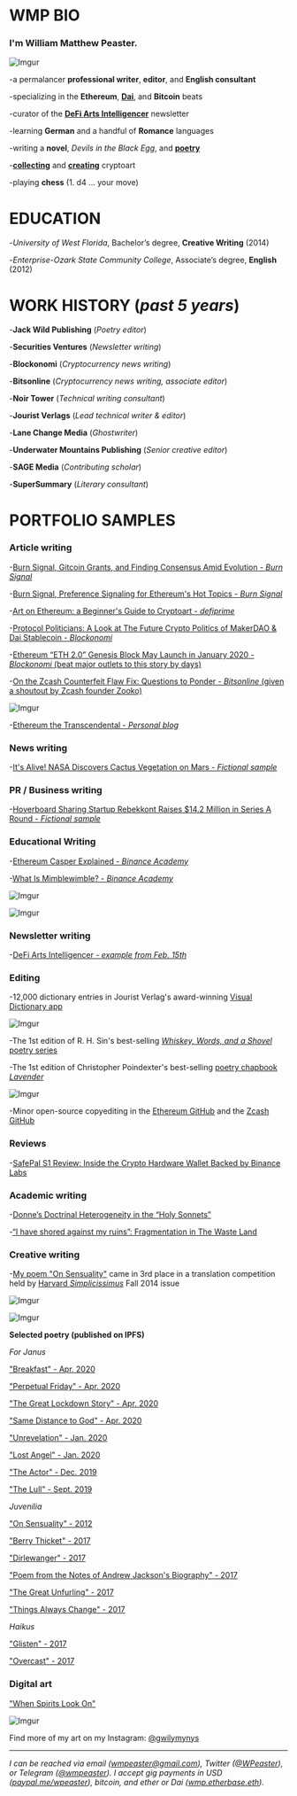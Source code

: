 # <b>WMP BIO</b>

### I'm <b>William Matthew Peaster.</b>

![Imgur](https://i.imgur.com/COmcG3F.jpg)

-a permalancer <b>professional writer</b>, <b>editor</b>, and <b>English consultant</b>

-specializing in the <b>Ethereum</b>, [<b>Dai</b>](https://github.com/apbendi/use-dai#freelancers), and <b>Bitcoin</b> beats

-curator of the [<b>DeFi Arts Intelligencer</b>](https://artsdefi.substack.com/) newsletter

-learning <b>German</b> and a handful of <b>Romance</b> languages

-writing a <b>novel</b>, <i>Devils in the Black Egg</i>, and <b>[poetry](http://wmpeaster.eth.link/)</b>

-[<b>collecting</b>](https://superrare.co/wmpeaster) and [<b>creating</b>](https://opensea.io/storefront/wmp-art) cryptoart

-playing <b>chess</b> (1. d4 ... your move)

# <b>EDUCATION</b> 

-<i>University of West Florida</i>, Bachelor’s degree, <b>Creative Writing</b> (2014)

-<i>Enterprise-Ozark State Community College</i>, Associate’s degree, <b>English</b> (2012)

# <b>WORK HISTORY (<i>past 5 years</i>)</b>

-<b>Jack Wild Publishing</b> (<i>Poetry editor</i>)

-<b>Securities Ventures</b> (<i>Newsletter writing</i>)

-<b>Blockonomi</b> (<i>Cryptocurrency news writing</i>)

-<b>Bitsonline</b> (<i>Cryptocurrency news writing, associate editor</i>)

-<b>Noir Tower</b> (<i>Technical writing consultant</i>)

-<b>Jourist Verlags</b> (<i>Lead technical writer & editor</i>)

-<b>Lane Change Media</b> (<i>Ghostwriter</i>)

-<b>Underwater Mountains Publishing</b> (<i>Senior creative editor</i>)

-<b>SAGE Media</b> (<i>Contributing scholar</i>)

-<b>SuperSummary</b> (<i>Literary consultant</i>)

# <b>PORTFOLIO SAMPLES</b>

### Article writing

-[Burn Signal, Gitcoin Grants, and Finding Consensus Amid Evolution - *Burn Signal*](https://blog.burnsignal.io/burn-signal-gitcoin-grants/)

-[Burn Signal, Preference Signaling for Ethereum's Hot Topics - *Burn Signal*](https://blog.burnsignal.io/signaling-for-ethereums-hot-topics/)

-[Art on Ethereum: a Beginner's Guide to Cryptoart - *defiprime*](https://defiprime.com/cryptoart-on-ethereum)

-[Protocol Politicians: A Look at The Future Crypto Politics of MakerDAO & Dai Stablecoin - *Blockonomi*](https://blockonomi.com/protocol-politicians-makerdao-dai/)

-[Ethereum “ETH 2.0” Genesis Block May Launch in January 2020 - *Blockonomi* (beat major outlets to this story by days)](https://blockonomi.com/ethereum-eth-2-0-genesis-block-january-2020/)

-[On the Zcash Counterfeit Flaw Fix: Questions to Ponder - *Bitsonline* (given a shoutout by Zcash founder Zooko)](https://twitter.com/zooko/status/1092911343932399616)

![Imgur](https://i.imgur.com/XT2h6Rk.png)

-[Ethereum the Transcendental - *Personal blog*](https://medium.com/@wmpeaster/ethereum-the-transcendental-c4f536d9f263)

### News writing

-[It's Alive! NASA Discovers Cactus Vegetation on Mars - *Fictional sample*](https://docs.google.com/document/d/1M7UYwm00dmz6CxSe767VcmhS_60komtyc-Im_vwThys/edit?usp=sharing)

### PR / Business writing

-[Hoverboard Sharing Startup Rebekkont Raises $14.2 Million in Series A Round - *Fictional sample*](https://docs.google.com/document/d/1FKD-yPk7upIheQU5oNW9FhwLHCc0HGR1QOiUvbzQOik/edit?usp=sharing)

### Educational Writing

-[Ethereum Casper Explained - *Binance Academy*](https://www.binance.vision/blockchain/ethereum-casper-explained)

-[What Is Mimblewimble? - *Binance Academy*](https://www.binance.vision/blockchain/what-is-mimblewimble)

![Imgur](https://i.imgur.com/0UkU6Ls.png)

![Imgur](https://i.imgur.com/SQVd74h.png)

### Newsletter writing

-[DeFi Arts Intelligencer - *example from Feb. 15th*](https://artsdefi.substack.com/p/defi-arts-intelligencer-feb-15th)

### Editing 

-12,000 dictionary entries in Jourist Verlag's award-winning [Visual Dictionary app](https://www.jourist.com/product/jourist-visual-dictionary/)

![Imgur](https://i.imgur.com/cwSMasm.png)

-The 1st edition of R. H. Sin's best-selling [*Whiskey, Words, and a Shovel* poetry series](https://www.amazon.com/Whiskey-Words-Shovel-R-Sin/dp/1682410188/ref=sr_1_7?keywords=whiskey+words+%26&qid=1562342956&s=books&sr=1-7)

-The 1st edition of Christopher Poindexter's best-selling [poetry chapbook *Lavender*](https://www.amazon.com/Lavender-Christopher-Poindexter/dp/168241129X/ref=pd_rhf_dp_p_img_2?_encoding=UTF8&psc=1&refRID=8D50EBD5E9VZ6C08QFGA
)

![Imgur](https://i.imgur.com/eyFYODP.png)

-Minor open-source copyediting in the [Ethereum GitHub](https://github.com/ethereum/eth2.0-specs/pull/848) and the [Zcash GitHub](https://github.com/zcash/zcash/pull/3927)

### Reviews

-[SafePal S1 Review: Inside the Crypto Hardware Wallet Backed by Binance Labs](https://bitsonline.com/safepal-s1-review/)

### Academic writing

-[Donne’s Doctrinal Heterogeneity in the “Holy Sonnets”](https://www.academia.edu/33744926/John_Donne_s_Doctrinal_Heterogeneity_in_the_Holy_Sonnets_)

-[“I have shored against my ruins”: Fragmentation in The Waste Land](https://www.academia.edu/33744927/_I_have_shored_against_my_ruins_Fragmentation_in_T._S._Eliots_The_Waste_Land)

### Creative writing

-[My poem "On Sensuality"](https://gateway.temporal.cloud/ipfs/QmSGcw5BkpFxoaiqUQavpKFVEHDiYLH1cHDxZbfyJCKYwN) came in 3rd place in a translation competition held by [Harvard *Simplicissimus*](https://issuu.com/simplicissimusjournal/docs/simpl_f14_german_web/28) Fall 2014 issue

![Imgur](https://i.imgur.com/8ydLuuZ.png)

![Imgur](https://i.imgur.com/OBYuzji.png)

<b>Selected poetry (published on IPFS)</b>

*For Janus*

["Breakfast" - Apr. 2020](https://gateway.temporal.cloud/ipfs/QmRpuPLQJwDqf7vrYGYXvGcy9zEsKj3bx892T7z8idmc2f)

["Perpetual Friday" - Apr. 2020](https://gateway.temporal.cloud/ipfs/QmYmxQkrW5JuEbsp3ZVniaK6XsHGS5xYjWnMAjWxiW9NpV)

["The Great Lockdown Story" - Apr. 2020](https://gateway.temporal.cloud/ipfs/Qmf5htCkNu33tL1JEEgy5eWwnYLgPJ9McW71d3E2pYx1yC)

["Same Distance to God" - Apr. 2020](https://gateway.temporal.cloud/ipfs/QmfUvXXQjkq6LjkDPt5c7RGdmvatXGh3KHPiePFEaaun68)

["Unrevelation" - Jan. 2020](https://gateway.temporal.cloud/ipfs/QmbCww7ZtBexUrXn8K1Jz8gwpJfHJ1V1mFTjzupzGbj38v)

["Lost Angel" - Jan. 2020](https://gateway.temporal.cloud/ipfs/QmYrKcXvLvaVUpE78AojkMeGDaYHLX4Knc8RwCayD7Wsy1)

["The Actor" - Dec. 2019](https://gateway.temporal.cloud/ipfs/QmfZR7VewLvHqfSsrBAw7VYo3o33ptSLEcsw97yJzSNqMr)

["The Lull" - Sept. 2019](https://gateway.temporal.cloud/ipfs/Qmd13JqXdcxxTmgm8UkAAdMHiCmaCKvbbVxef6UZvwBMGr)

*Juvenilia*

["On Sensuality" - 2012](https://gateway.temporal.cloud/ipfs/QmSGcw5BkpFxoaiqUQavpKFVEHDiYLH1cHDxZbfyJCKYwN)

["Berry Thicket" - 2017](https://gateway.temporal.cloud/ipfs/QmQ2j2fCUWWqxYkL5zYHLAN5UDyWegixPv1kHp6JyLYpYc)

["Dirlewanger" - 2017](https://gateway.temporal.cloud/ipfs/QmUn9zmiFPserG2EwTk8wE3AwE6EV8x29HTSbpmndpoxoJ)

["Poem from the Notes of Andrew Jackson's Biography" - 2017](https://gateway.temporal.cloud/ipfs/QmZzrnCjAJAMeuc6E5g3YzjFqh2d2V3LtCaXV6meGQejsY)

["The Great Unfurling" - 2017](https://gateway.temporal.cloud/ipfs/QmUTwhTDBois3WpXajeUgGXAErrq7ankWBuAFNmFeFYSJP)

["Things Always Change" - 2017](https://gateway.temporal.cloud/ipfs/QmQYwBym8p4zD8SPQf6R47fub18E3nGJTyWEpZZF721E5L)

*Haikus*

["Glisten" - 2017](https://gateway.temporal.cloud/ipfs/QmWNXvPn7d2JUp4ViC8frn7qRvHqydaJGFBmb6Afi3c9rG)

["Overcast" - 2017](https://gateway.temporal.cloud/ipfs/QmNuJc7JXxhAaLFs9aMmCShAX5tquFUj7bZp11A2EWfps2)

### Digital art

["When Spirits Look On"](https://imgur.com/qnTcm4b)

![Imgur](https://i.imgur.com/qnTcm4b.jpg)


Find more of my art on my Instagram: [@gwilymynys](https://www.instagram.com/gwilymynys/)

***

*I can be reached via email (wmpeaster@gmail.com), Twitter ([@WPeaster](https://twitter.com/WPeaster)), or Telegram ([@wmpeaster](https://web.telegram.org/#/im?p=@wmpeaster)). I accept gig payments in USD ([paypal.me/wpeaster](paypal.me/wpeaster)), bitcoin, and ether or Dai ([wmp.etherbase.eth](https://etherscan.io/address/wmp.etherbase.eth)).*
